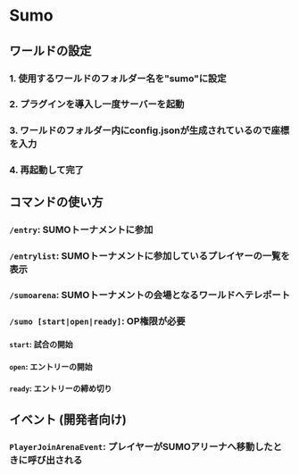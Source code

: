 # Sumo

## ワールドの設定
### 1. 使用するワールドのフォルダー名を"sumo"に設定
### 2. プラグインを導入し一度サーバーを起動
### 3. ワールドのフォルダー内にconfig.jsonが生成されているので座標を入力
### 4. 再起動して完了

## コマンドの使い方
### `/entry`: SUMOトーナメントに参加
### `/entrylist`: SUMOトーナメントに参加しているプレイヤーの一覧を表示
### `/sumoarena`: SUMOトーナメントの会場となるワールドへテレポート
### `/sumo [start|open|ready]`: OP権限が必要
#### `start`: 試合の開始
#### `open`: エントリーの開始
#### `ready`: エントリーの締め切り

## イベント (開発者向け)
### `PlayerJoinArenaEvent`: プレイヤーがSUMOアリーナへ移動したときに呼び出される